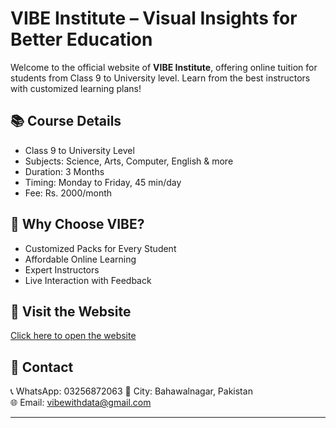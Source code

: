 # VIBE Institute – Visual Insights for Better Education

Welcome to the official website of **VIBE Institute**, offering online tuition for students from Class 9 to University level. Learn from the best instructors with customized learning plans!

## 📚 Course Details
- Class 9 to University Level
- Subjects: Science, Arts, Computer, English & more
- Duration: 3 Months
- Timing: Monday to Friday, 45 min/day
- Fee: Rs. 2000/month

## 🎯 Why Choose VIBE?
- Customized Packs for Every Student
- Affordable Online Learning
- Expert Instructors
- Live Interaction with Feedback

## 🔗 Visit the Website
[Click here to open the website](https://your-username.github.io/vibe-website)

## 📩 Contact
📞 WhatsApp: 03256872063 
📍 City: Bahawalnagar, Pakistan  
🌐 Email: vibewithdata@gmail.com

---
